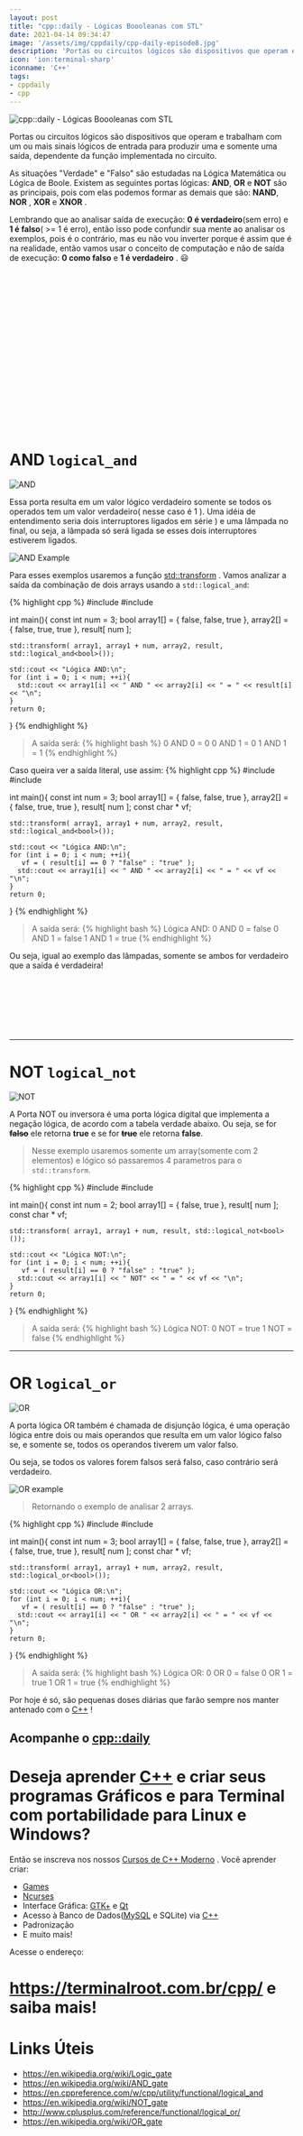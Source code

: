 ```yaml
---
layout: post
title: "cpp::daily - Lógicas Boooleanas com STL"
date: 2021-04-14 09:34:47
image: '/assets/img/cppdaily/cpp-daily-episode8.jpg'
description: 'Portas ou circuitos lógicos são dispositivos que operam e trabalham com um ou mais sinais lógicos de entrada para produzir uma e somente uma saída.'
icon: 'ion:terminal-sharp'
iconname: 'C++'
tags:
- cppdaily
- cpp
---
```


![cpp::daily - Lógicas Boooleanas com STL](/assets/img/cppdaily/cpp-daily-episode8.jpg)

Portas ou circuitos lógicos são dispositivos que operam e trabalham com um ou mais sinais lógicos de entrada para produzir uma e somente uma saída, dependente da função implementada no circuito. 

As situações "Verdade" e "Falso" são estudadas na Lógica Matemática ou Lógica de Boole. Existem as seguintes portas lógicas: **AND**, **OR** e **NOT** são as principais, pois com elas podemos formar as demais que são: **NAND**, **NOR** , **XOR** e **XNOR** .

Lembrando que ao analisar saída de execução: **0 é verdadeiro**(sem erro) e **1 é falso**( >= 1 é erro), então isso pode confundir sua mente ao analisar os exemplos, pois é o contrário, mas eu não vou inverter porque é assim que é na realidade, então vamos usar o conceito de computação e não de saída de execução: **0 como falso** e **1 é verdadeiro** . 😃 

<!-- QUADRADO -->
<script async src="//pagead2.googlesyndication.com/pagead/js/adsbygoogle.js"></script>
<ins class="adsbygoogle"
style="display:inline-block;width:336px;height:280px"
data-ad-client="ca-pub-2838251107855362"
data-ad-slot="5351066970"></ins>
<script>
(adsbygoogle = window.adsbygoogle || []).push({});
</script>


# AND `logical_and`
![AND](/assets/img/eletronica/and.jpg)

Essa porta resulta em um valor lógico verdadeiro somente se todos os operados tem um valor verdadeiro( nesse caso é 1 ). Uma idéia de entendimento seria dois interruptores ligados em série ) e uma lâmpada no final, ou seja, a lâmpada só será ligada se esses dois interruptores estiverem ligados.

![AND Example](/assets/img/eletronica/and_example.jpg)

Para esses exemplos usaremos a função [std::transform](https://terminalroot.com.br/2021/04/cppdaily-std-plus-std-transform.html) . Vamos analizar a saída da combinação de dois arrays usando a `std::logical_and`:

{% highlight cpp %}
#include <iostream>
#include <algorithm>

int main(){
    const int num = 3;
    bool array1[] = { false, false, true },
         array2[] = { false, true, true },
         result[ num ];

    std::transform( array1, array1 + num, array2, result, std::logical_and<bool>());

    std::cout << "Lógica AND:\n";
    for (int i = 0; i < num; ++i){
      std::cout << array1[i] << " AND " << array2[i] << " = " << result[i] << "\n";
    }
    return 0;
}
{% endhighlight %}
> A saída será:
{% highlight bash %}
0 AND 0 = 0
0 AND 1 = 0
1 AND 1 = 1
{% endhighlight %}

Caso queira ver a saída literal, use assim:
{% highlight cpp %}
#include <iostream>
#include <algorithm>

int main(){
    const int num = 3;
    bool array1[] = { false, false, true },
         array2[] = { false, true, true },
         result[ num ];
    const char * vf;

    std::transform( array1, array1 + num, array2, result, std::logical_and<bool>());

    std::cout << "Lógica AND:\n";
    for (int i = 0; i < num; ++i){
       vf = ( result[i] == 0 ? "false" : "true" );
      std::cout << array1[i] << " AND " << array2[i] << " = " << vf << "\n";
    }
    return 0;
}
{% endhighlight %}
> A saída será:
{% highlight bash %}
Lógica AND:
0 AND 0 = false
0 AND 1 = false
1 AND 1 = true
{% endhighlight %}

Ou seja, igual ao exemplo das lâmpadas, somente se ambos for verdadeiro que a saída é verdadeira!


<!-- MINI ANÚNCIO -->
<script async src="//pagead2.googlesyndication.com/pagead/js/adsbygoogle.js"></script>
<!-- Games Root -->
<ins class="adsbygoogle"
style="display:inline-block;width:730px;height:95px"
data-ad-client="ca-pub-2838251107855362"
data-ad-slot="5351066970"></ins>
<script>
(adsbygoogle = window.adsbygoogle || []).push({});
</script>


---

# NOT `logical_not`
![NOT](/assets/img/eletronica/not.jpg)

A Porta NOT ou inversora é uma porta lógica digital que implementa a negação lógica, de acordo com a tabela verdade abaixo. Ou seja, se for ~~**falso**~~ ele retorna **true** e se for ~~**true**~~ ele retorna **false**.
> Nesse exemplo usaremos somente um array(somente com 2 elementos) e lógico só passaremos 4 parametros para o `std::transform`.

{% highlight cpp %}
#include <iostream>
#include <algorithm>

int main(){
    const int num = 2;
    bool array1[] = { false, true },
         result[ num ];
    const char * vf;

    std::transform( array1, array1 + num, result, std::logical_not<bool>());

    std::cout << "Lógica NOT:\n";
    for (int i = 0; i < num; ++i){
       vf = ( result[i] == 0 ? "false" : "true" );
      std::cout << array1[i] << " NOT" << " = " << vf << "\n";
    }
    return 0;
}
{% endhighlight %}
> A saída será:
{% highlight bash %}
Lógica NOT:
0 NOT = true
1 NOT = false
{% endhighlight %}

---

<!-- RETANGULO LARGO 2 -->
<script async src="//pagead2.googlesyndication.com/pagead/js/adsbygoogle.js"></script>
<ins class="adsbygoogle"
style="display:block; text-align:center;"
data-ad-layout="in-article"
data-ad-format="fluid"
data-ad-client="ca-pub-2838251107855362"
data-ad-slot="8549252987"></ins>
<script>
(adsbygoogle = window.adsbygoogle || []).push({});
</script>


# OR `logical_or`
![OR](/assets/img/eletronica/or.jpg)

A porta lógica OR também é chamada de disjunção lógica, é uma operação lógica entre dois ou mais operandos que resulta em um valor lógico falso se, e somente se, todos os operandos tiverem um valor falso.

Ou seja, se todos os valores forem falsos será falso, caso contrário será verdadeiro.

![OR example](/assets/img/eletronica/or_example.jpg)

> Retornando o exemplo de analisar 2 arrays.

{% highlight cpp %}
#include <iostream>
#include <algorithm>

int main(){
    const int num = 3;
    bool array1[] = { false, false, true },
         array2[] = { false, true, true },
         result[ num ];
    const char * vf;

    std::transform( array1, array1 + num, array2, result, std::logical_or<bool>());

    std::cout << "Lógica OR:\n";
    for (int i = 0; i < num; ++i){
       vf = ( result[i] == 0 ? "false" : "true" );
      std::cout << array1[i] << " OR " << array2[i] << " = " << vf << "\n";
    }
    return 0;
}
{% endhighlight %}
> A saída será:
{% highlight bash %}
Lógica OR:
0 OR 0 = false
0 OR 1 = true
1 OR 1 = true
{% endhighlight %}

Por hoje é só, são pequenas doses diárias que farão sempre nos manter antenado com o [C++](https://terminalroot.com.br/cpp/) !

## Acompanhe o [cpp::daily](https://terminalroot.com.br/tags#cppdaily)

# Deseja aprender [C++](https://terminalroot.com.br/cpp/) e criar seus programas Gráficos e para Terminal com portabilidade para Linux e Windows?
Então se inscreva nos nossos [Cursos de C++ Moderno](https://terminalroot.com.br/cpp/) . Você aprender criar:
- [Games](https://terminalroot.com.br/tags#games)
- [Ncurses](https://terminalroot.com.br/2021/02/crie-programas-graficos-no-terminal-com-cpp-e-ncurses.html)
- Interface Gráfica: [GTK+](https://terminalroot.com.br/2020/08/anjuta-o-melhor-ide-para-c-com-gtkmm.html) e [Qt](https://terminalroot.com.br/2021/02/gerencie-suas-contas-financeiras-pessoais-com-terminal-finances.html)
- Acesso à Banco de Dados([MySQL](https://terminalroot.com.br/mysql/) e SQLite) via [C++](https://terminalroot.com.br/cpp/)
- Padronização
- E muito mais!

Acesse o endereço:
# <https://terminalroot.com.br/cpp/> e saiba mais!

<!-- RETANGULO LARGO -->
<script async src="https://pagead2.googlesyndication.com/pagead/js/adsbygoogle.js"></script>
<!-- Informat -->
<ins class="adsbygoogle"
style="display:block"
data-ad-client="ca-pub-2838251107855362"
data-ad-slot="2327980059"
data-ad-format="auto"
data-full-width-responsive="true"></ins>
<script>
(adsbygoogle = window.adsbygoogle || []).push({});
</script>

# Links Úteis
+ <https://en.wikipedia.org/wiki/Logic_gate>
+ <https://en.wikipedia.org/wiki/AND_gate>
+ <https://en.cppreference.com/w/cpp/utility/functional/logical_and>
+ <https://en.wikipedia.org/wiki/NOT_gate>
+ <http://www.cplusplus.com/reference/functional/logical_or/>
+ <https://en.wikipedia.org/wiki/OR_gate>

